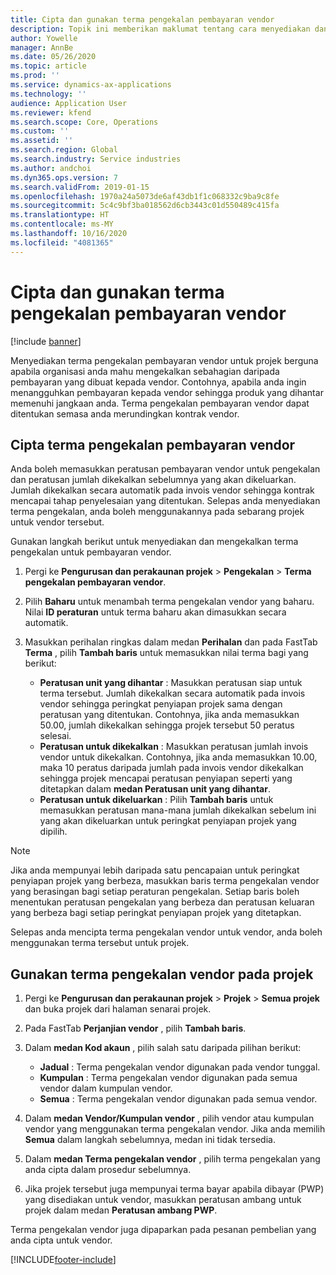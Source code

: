 ```yaml
---
title: Cipta dan gunakan terma pengekalan pembayaran vendor
description: Topik ini memberikan maklumat tentang cara menyediakan dan mengekalkan terma pengekalan untuk pembayaran vendor.
author: Yowelle
manager: AnnBe
ms.date: 05/26/2020
ms.topic: article
ms.prod: ''
ms.service: dynamics-ax-applications
ms.technology: ''
audience: Application User
ms.reviewer: kfend
ms.search.scope: Core, Operations
ms.custom: ''
ms.assetid: ''
ms.search.region: Global
ms.search.industry: Service industries
ms.author: andchoi
ms.dyn365.ops.version: 7
ms.search.validFrom: 2019-01-15
ms.openlocfilehash: 1970a24a5073de6af43db1f1c068332c9ba9c8fe
ms.sourcegitcommit: 5c4c9bf3ba018562d6cb3443c01d550489c415fa
ms.translationtype: HT
ms.contentlocale: ms-MY
ms.lasthandoff: 10/16/2020
ms.locfileid: "4081365"
---
```

# <a name="create-and-apply-vendor-payment-retention-terms"></a>Cipta dan gunakan terma pengekalan pembayaran vendor

[!include [banner](../includes/banner.md)] 

Menyediakan terma pengekalan pembayaran vendor untuk projek berguna apabila organisasi anda mahu mengekalkan sebahagian daripada pembayaran yang dibuat kepada vendor. Contohnya, apabila anda ingin menangguhkan pembayaran kepada vendor sehingga produk yang dihantar memenuhi jangkaan anda. Terma pengekalan pembayaran vendor dapat ditentukan semasa anda merundingkan kontrak vendor.

## <a name="create-vendor-payment-retention-terms"></a>Cipta terma pengekalan pembayaran vendor

Anda boleh memasukkan peratusan pembayaran vendor untuk pengekalan dan peratusan jumlah dikekalkan sebelumnya yang akan dikeluarkan. Jumlah dikekalkan secara automatik pada invois vendor sehingga kontrak mencapai tahap penyelesaian yang ditentukan. Selepas anda menyediakan terma pengekalan, anda boleh menggunakannya pada sebarang projek untuk vendor tersebut.

Gunakan langkah berikut untuk menyediakan dan mengekalkan terma pengekalan untuk pembayaran vendor. 

1. Pergi ke **Pengurusan dan perakaunan projek** > **Pengekalan** > **Terma pengekalan pembayaran vendor**.
2. Pilih **Baharu** untuk menambah terma pengekalan vendor yang baharu. Nilai **ID peraturan** untuk terma baharu akan dimasukkan secara automatik. 
3. Masukkan perihalan ringkas dalam medan **Perihalan** dan pada FastTab **Terma** , pilih **Tambah baris** untuk memasukkan nilai terma bagi yang berikut:

   - **Peratusan unit yang dihantar** : Masukkan peratusan siap untuk terma tersebut. Jumlah dikekalkan secara automatik pada invois vendor sehingga peringkat penyiapan projek sama dengan peratusan yang ditentukan. Contohnya, jika anda memasukkan 50.00, jumlah dikekalkan sehingga projek tersebut 50 peratus selesai.
   - **Peratusan untuk dikekalkan** : Masukkan peratusan jumlah invois vendor untuk dikekalkan. Contohnya, jika anda memasukkan 10.00, maka 10 peratus daripada jumlah pada invois vendor dikekalkan sehingga projek mencapai peratusan penyiapan seperti yang ditetapkan dalam **medan Peratusan unit yang dihantar**.
   - **Peratusan untuk dikeluarkan** : Pilih **Tambah baris** untuk memasukkan peratusan mana-mana jumlah dikekalkan sebelum ini yang akan dikeluarkan untuk peringkat penyiapan projek yang dipilih.

> [!NOTE]
> Jika anda mempunyai lebih daripada satu pencapaian untuk peringkat penyiapan projek yang berbeza, masukkan baris terma pengekalan vendor yang berasingan bagi setiap peraturan pengekalan. Setiap baris boleh menentukan peratusan pengekalan yang berbeza dan peratusan keluaran yang berbeza bagi setiap peringkat penyiapan projek yang ditetapkan.

Selepas anda mencipta terma pengekalan vendor untuk vendor, anda boleh menggunakan terma tersebut untuk projek.

## <a name="apply-vendor-retention-terms-to-a-project"></a>Gunakan terma pengekalan vendor pada projek

1. Pergi ke **Pengurusan dan perakaunan projek** > **Projek** > **Semua projek** dan buka projek dari halaman senarai projek.
2. Pada FastTab **Perjanjian vendor** , pilih **Tambah baris**.
3. Dalam **medan Kod akaun** , pilih salah satu daripada pilihan berikut: 

   - **Jadual** : Terma pengekalan vendor digunakan pada vendor tunggal.
   - **Kumpulan** : Terma pengekalan vendor digunakan pada semua vendor dalam kumpulan vendor.
   - **Semua** : Terma pengekalan vendor digunakan pada semua vendor.

4. Dalam **medan Vendor/Kumpulan vendor** , pilih vendor atau kumpulan vendor yang menggunakan terma pengekalan vendor. Jika anda memilih **Semua** dalam langkah sebelumnya, medan ini tidak tersedia.
5. Dalam **medan Terma pengekalan vendor** , pilih terma pengekalan yang anda cipta dalam prosedur sebelumnya.
6. Jika projek tersebut juga mempunyai terma bayar apabila dibayar (PWP) yang disediakan untuk vendor, masukkan peratusan ambang untuk projek dalam medan **Peratusan ambang PWP**.

Terma pengekalan vendor juga dipaparkan pada pesanan pembelian yang anda cipta untuk vendor.


[!INCLUDE[footer-include](../includes/footer-banner.md)]